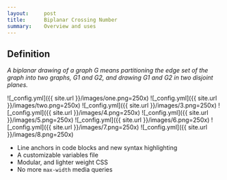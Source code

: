 ```yaml
---
layout:     post
title:      Biplanar Crossing Number
summary:    Overview and uses
---
```


## Definition

_A biplanar drawing of a graph G means partitioning the edge set of the graph into two
graphs, G1 and G2, and drawing G1 and G2 in two disjoint planes._

![_config.yml]({{ site.url }}/images/one.png=250x)
![_config.yml]({{ site.url }}/images/two.png=250x)
![_config.yml]({{ site.url }}/images/3.png=250x)
![_config.yml]({{ site.url }}/images/4.png=250x)
![_config.yml]({{ site.url }}/images/5.png=250x)
![_config.yml]({{ site.url }}/images/6.png=250x)
![_config.yml]({{ site.url }}/images/7.png=250x)
![_config.yml]({{ site.url }}/images/8.png=250x)

* Line anchors in code blocks and new syntax highlighting
* A customizable variables file
* Modular, and lighter weight CSS
* No more `max-width` media queries
